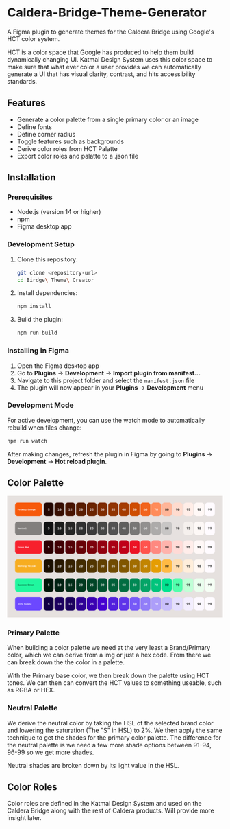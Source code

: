 # Caldera-Bridge-Theme-Generator
A Figma plugin to generate themes for the Caldera Bridge using Google's HCT color system.


HCT is a color space that Google has produced to help them build dynamically changing UI. Katmai Design System uses this color space to make sure that what ever color a user provides we can automatically generate a UI that has visual clarity, contrast, and hits accessibility standards.

## Features
- Generate a color palette from a single primary color or an image
- Define fonts
- Define corner radius
- Toggle features such as backgrounds
- Derive color roles from HCT Palatte
- Export color roles and palatte to a .json file


## Installation

### Prerequisites
- Node.js (version 14 or higher)
- npm
- Figma desktop app

### Development Setup
1. Clone this repository:
   ```bash
   git clone <repository-url>
   cd Birdge\ Theme\ Creator
   ```

2. Install dependencies:
   ```bash
   npm install
   ```

3. Build the plugin:
   ```bash
   npm run build
   ```

### Installing in Figma
1. Open the Figma desktop app
2. Go to **Plugins** → **Development** → **Import plugin from manifest...**
3. Navigate to this project folder and select the `manifest.json` file
4. The plugin will now appear in your **Plugins** → **Development** menu

### Development Mode
For active development, you can use the watch mode to automatically rebuild when files change:
```bash
npm run watch
```

After making changes, refresh the plugin in Figma by going to **Plugins** → **Development** → **Hot reload plugin**.

## Color Palette

![Color Palette](palette.png)
### Primary Palette

When building a color palette we need at the very least a Brand/Primary color, which we can derive from a img or just a hex code. From there we can break down the the color in a palette.

With the Primary base color, we then break down the palette using HCT tones. We can then can convert the HCT values to something useable, such as RGBA or HEX.

### Neutral Palette

We derive the neutral color by taking the HSL of the selected brand color and lowering the saturation (The "S" in HSL) to 2%.  We then apply the same technique to get the shades for the primary color palette. The difference for the neutral palette is we need a few more shade options between 91-94, 96-99 so we get more shades. 

Neutral shades are broken down by its light value in the HSL.


## Color Roles
Color roles are defined in the Katmai Design System and used on the Caldera Bridge along with the rest of Caldera products. Will provide more insight later. 



